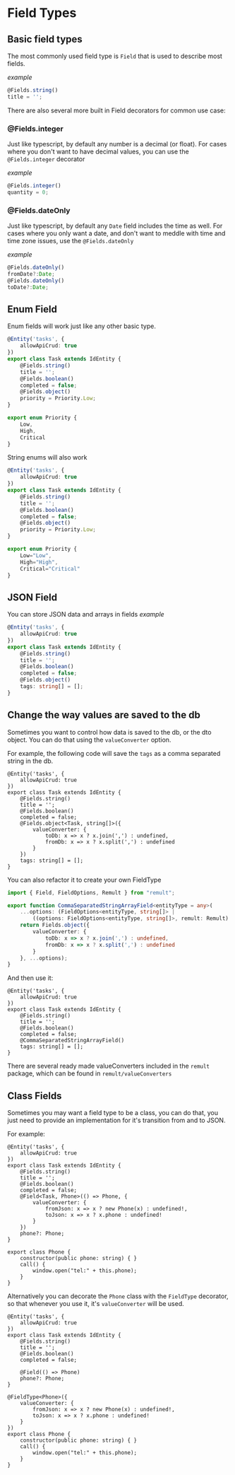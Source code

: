 # Field Types
## Basic field types
The most commonly used field type is `Field` that is used to describe most fields.

*example*
```ts
@Fields.string()
title = '';
```

There are also several more built in Field decorators for common use case:
### @Fields.integer
Just like typescript, by default any number is a decimal (or float). 
For cases where you don't want to have decimal values, you can use the `@Fields.integer` decorator

*example*
```ts
@Fields.integer()
quantity = 0;
```

### @Fields.dateOnly
Just like typescript, by default any `Date` field includes the time as well.
For cases where you only want a date, and don't want to meddle with time and time zone issues, use the `@Fields.dateOnly`

*example*
```ts
@Fields.dateOnly()
fromDate?:Date;
@Fields.dateOnly()
toDate?:Date;
```

## Enum Field
Enum fields will work just like any other basic type.
```ts
@Entity('tasks', {
    allowApiCrud: true
})
export class Task extends IdEntity {
    @Fields.string()
    title = '';
    @Fields.boolean()
    completed = false;
    @Fields.object()
    priority = Priority.Low;
}

export enum Priority {
    Low,
    High,
    Critical
}
```
String enums will also work

```ts
@Entity('tasks', {
    allowApiCrud: true
})
export class Task extends IdEntity {
    @Fields.string()
    title = '';
    @Fields.boolean()
    completed = false;
    @Fields.object()
    priority = Priority.Low;
}

export enum Priority {
    Low="Low",
    High="High",
    Critical="Critical"
}
```

## JSON Field
You can store JSON data and arrays in fields
*example*
```ts
@Entity('tasks', {
    allowApiCrud: true
})
export class Task extends IdEntity {
    @Fields.string()
    title = '';
    @Fields.boolean()
    completed = false;
    @Fields.object()
    tags: string[] = [];
}
```

## Change the way values are saved to the db
Sometimes you want to control how data is saved to the db, or the dto object.
You can do that using the `valueConverter` option.

For example, the following code will save the `tags` as a comma separated string in the db.
```ts{9-15}
@Entity('tasks', {
    allowApiCrud: true
})
export class Task extends IdEntity {
    @Fields.string()
    title = '';
    @Fields.boolean()
    completed = false;
    @Fields.object<Task, string[]>({
        valueConverter: {
            toDb: x => x ? x.join(',') : undefined,
            fromDb: x => x ? x.split(',') : undefined
        }
    })
    tags: string[] = [];
}
```

You can also refactor it to create your own FieldType

```ts
import { Field, FieldOptions, Remult } from "remult";

export function CommaSeparatedStringArrayField<entityType = any>(
    ...options: (FieldOptions<entityType, string[]> |
        ((options: FieldOptions<entityType, string[]>, remult: Remult) => void))[]) {
    return Fields.object({
        valueConverter: {
            toDb: x => x ? x.join(',') : undefined,
            fromDb: x => x ? x.split(',') : undefined
        }
    }, ...options);
}
```
And then use it:
```ts{9}
@Entity('tasks', {
    allowApiCrud: true
})
export class Task extends IdEntity {
    @Fields.string()
    title = '';
    @Fields.boolean()
    completed = false;
    @CommaSeparatedStringArrayField()
    tags: string[] = [];
}
```

There are several ready made valueConverters included in the `remult` package, which can be found in `remult/valueConverters`

## Class Fields
Sometimes you may want a field type to be a class, you can do that, you just need to provide an implementation for it's transition from and to JSON.

For example:
```ts{9-30}
@Entity('tasks', {
    allowApiCrud: true
})
export class Task extends IdEntity {
    @Fields.string()
    title = '';
    @Fields.boolean()
    completed = false;
    @Field<Task, Phone>(() => Phone, {
        valueConverter: {
            fromJson: x => x ? new Phone(x) : undefined!,
            toJson: x => x ? x.phone : undefined!
        }
    })
    phone?: Phone;
}

export class Phone {
    constructor(public phone: string) { }
    call() {
        window.open("tel:" + this.phone);
    }
}
```

Alternatively you can decorate the `Phone` class with the `FieldType` decorator, so that whenever you use it, it's `valueConverter` will be used.
```ts{10,14-19}
@Entity('tasks', {
    allowApiCrud: true
})
export class Task extends IdEntity {
    @Fields.string()
    title = '';
    @Fields.boolean()
    completed = false;

    @Field(() => Phone)
    phone?: Phone;
}

@FieldType<Phone>({
    valueConverter: {
        fromJson: x => x ? new Phone(x) : undefined!,
        toJson: x => x ? x.phone : undefined!
    }
})
export class Phone {
    constructor(public phone: string) { }
    call() {
        window.open("tel:" + this.phone);
    }
}
```